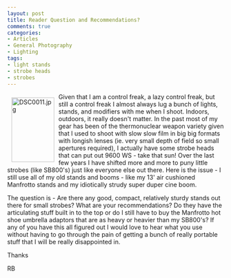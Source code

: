 ```yaml
---
layout: post
title: Reader Question and Recommendations?
comments: true
categories:
- Articles
- General Photography
- Lighting
tags:
- light stands
- strobe heads
- strobes
---
```

<a rel="lightbox" href="/wp-content/uploads/2008/DSC0011.jpg"><img title="DSC0011.jpg" src="/wp-content/uploads/2008/.thumbs/.DSC0011.jpg" border="0" alt="DSC0011.jpg" hspace="10" vspace="10" width="99" height="150" align="left" /></a>Given that I am a control freak, a lazy control freak, but still a control freak I almost always lug a bunch of lights, stands, and modifiers with me when I shoot. Indoors, outdoors, it really doesn't matter. In the past most of my gear has been of the thermonuclear weapon variety given that I used to shoot with slow slow film in big big formats with longish lenses (ie. very small depth of field so small apertures required), I actually have some strobe heads that can put out 9600 WS - take that sun! Over the last few years I have shifted more and more to puny little strobes (like SB800's) just like everyone else out there. Here is the issue - I still use all of my old stands and booms - like my 13' air cushioned Manfrotto stands and my idiotically strudy super duper cine boom.

<!--more-->The question is - Are there any good, compact, relatively sturdy stands out there for small strobes? What are your recommendations? Do they have the articulating stuff built in to the top or do I still have to buy the Manfrotto hot shoe umbrella adaptors that are as heavy or heavier than my SB800's? If any of you have this all figured out I would love to hear what you use without having to go through the pain of getting a bunch of really portable stuff that I will be really disappointed in.

Thanks

RB